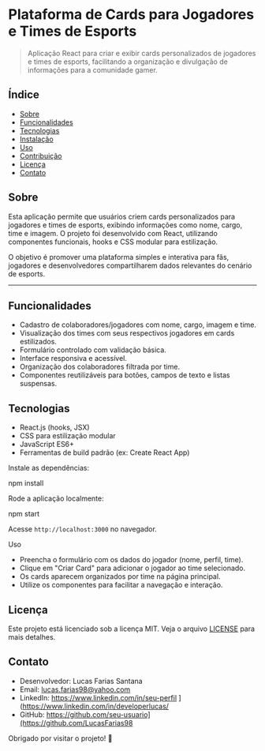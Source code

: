 # Plataforma de Cards para Jogadores e Times de Esports

> Aplicação React para criar e exibir cards personalizados de jogadores e times de esports, facilitando a organização e divulgação de informações para a comunidade gamer.



## Índice

- [Sobre](#sobre)
- [Funcionalidades](#funcionalidades)
- [Tecnologias](#tecnologias)
- [Instalação](#instalacao)
- [Uso](#uso)
- [Contribuição](#contribuicao)
- [Licença](#licenca)
- [Contato](#contato)



## Sobre

Esta aplicação permite que usuários criem cards personalizados para jogadores e times de esports, exibindo informações como nome, cargo, time e imagem. O projeto foi desenvolvido com React, utilizando componentes funcionais, hooks e CSS modular para estilização.

O objetivo é promover uma plataforma simples e interativa para fãs, jogadores e desenvolvedores compartilharem dados relevantes do cenário de esports.

---

## Funcionalidades

- Cadastro de colaboradores/jogadores com nome, cargo, imagem e time.
- Visualização dos times com seus respectivos jogadores em cards estilizados.
- Formulário controlado com validação básica.
- Interface responsiva e acessível.
- Organização dos colaboradores filtrada por time.
- Componentes reutilizáveis para botões, campos de texto e listas suspensas.



## Tecnologias

- React.js (hooks, JSX)
- CSS para estilização modular
- JavaScript ES6+
- Ferramentas de build padrão (ex: Create React App)



 Instale as dependências:


npm install


 Rode a aplicação localmente:


npm start


Acesse `http://localhost:3000` no navegador.



 Uso

- Preencha o formulário com os dados do jogador (nome, perfil, time).
- Clique em "Criar Card" para adicionar o jogador ao time selecionado.
- Os cards aparecem organizados por time na página principal.
- Utilize os componentes para facilitar a navegação e interação.




## Licença

Este projeto está licenciado sob a licença MIT. Veja o arquivo [LICENSE](LICENSE) para mais detalhes.



## Contato

- Desenvolvedor: Lucas Farias Santana  
- Email: lucas.farias98@yahoo.com
- LinkedIn: https://www.linkedin.com/in/seu-perfil ](https://www.linkedin.com/in/developerlucas/
- GitHub: https://github.com/seu-usuario](https://github.com/LucasFarias98


Obrigado por visitar o projeto! 🚀

